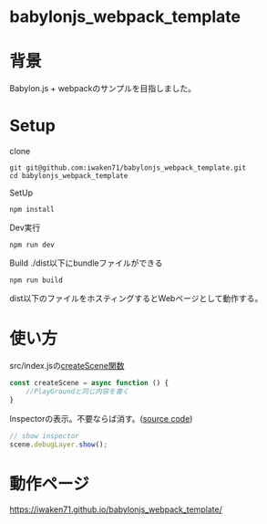 # babylonjs_webpack_template
# 背景
Babylon.js + webpackのサンプルを目指しました。

# Setup

clone
``` 
git git@github.com:iwaken71/babylonjs_webpack_template.git
cd babylonjs_webpack_template
```

SetUp

```
npm install
```

Dev実行

```
npm run dev
```

Build
./dist以下にbundleファイルができる
```
npm run build
```

dist以下のファイルをホスティングするとWebページとして動作する。

# 使い方

src/index.jsの[createScene関数](https://github.com/iwaken71/babylonjs_webpack_template/blob/70d01c58ff437c1d10187a58b3b992fd0f7b95e7/src/index.js#L10)

```js
const createScene = async function () {
    //PlayGroundと同じ内容を書く
}
```

Inspectorの表示。不要ならば消す。([source code](https://github.com/iwaken71/babylonjs_webpack_template/blob/70d01c58ff437c1d10187a58b3b992fd0f7b95e7/src/index.js#L46))
```js
// show inspector
scene.debugLayer.show(); 
```

# 動作ページ

https://iwaken71.github.io/babylonjs_webpack_template/
